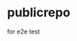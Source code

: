 # publicrepo
for e2e test



































































































































































































































































































































































































































































































































































































































































































































































































































































































































































































































































































































































































































































































































































































































































































































































































































































































































































































































































































































































































































































































































































































































































































































































































































































































































































































































































































































































































































































































































































































































































































































































































































































































































































































































































































































































